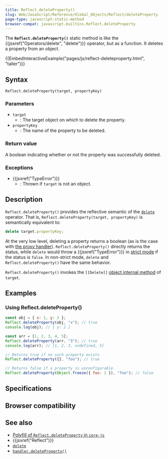```yaml
---
title: Reflect.deleteProperty()
slug: Web/JavaScript/Reference/Global_Objects/Reflect/deleteProperty
page-type: javascript-static-method
browser-compat: javascript.builtins.Reflect.deleteProperty
---
```




The **`Reflect.deleteProperty()`** static method is like the {{jsxref("Operators/delete", "delete")}} operator, but as a function. It deletes a property from an object.

{{EmbedInteractiveExample("pages/js/reflect-deleteproperty.html", "taller")}}

## Syntax

```js-nolint
Reflect.deleteProperty(target, propertyKey)
```

### Parameters

- `target`
  - : The target object on which to delete the property.
- `propertyKey`
  - : The name of the property to be deleted.

### Return value

A boolean indicating whether or not the property was successfully deleted.

### Exceptions

- {{jsxref("TypeError")}}
  - : Thrown if `target` is not an object.

## Description

`Reflect.deleteProperty()` provides the reflective semantic of the [`delete`](/Web/JavaScript/Reference/Operators/delete) operator. That is, `Reflect.deleteProperty(target, propertyKey)` is semantically equivalent to:

```js
delete target.propertyKey;
```

At the very low level, deleting a property returns a boolean (as is the case with [the proxy handler](/Web/JavaScript/Reference/Global_Objects/Proxy/Proxy/deleteProperty)). `Reflect.deleteProperty()` directly returns the status, while `delete` would throw a {{jsxref("TypeError")}} in [strict mode](/Web/JavaScript/Reference/Strict_mode) if the status is `false`. In non-strict mode, `delete` and `Reflect.deleteProperty()` have the same behavior.

`Reflect.deleteProperty()` invokes the `[[Delete]]` [object internal method](/Web/JavaScript/Reference/Global_Objects/Proxy#object_internal_methods) of `target`.

## Examples

### Using Reflect.deleteProperty()

```js
const obj = { x: 1, y: 2 };
Reflect.deleteProperty(obj, "x"); // true
console.log(obj); // { y: 2 }

const arr = [1, 2, 3, 4, 5];
Reflect.deleteProperty(arr, "3"); // true
console.log(arr); // [1, 2, 3, undefined, 5]

// Returns true if no such property exists
Reflect.deleteProperty({}, "foo"); // true

// Returns false if a property is unconfigurable
Reflect.deleteProperty(Object.freeze({ foo: 1 }), "foo"); // false
```

## Specifications



## Browser compatibility



## See also

- [Polyfill of `Reflect.deleteProperty` in `core-js`](https://github.com/zloirock/core-js#ecmascript-reflect)
- {{jsxref("Reflect")}}
- [`delete`](/Web/JavaScript/Reference/Operators/delete)
- [`handler.deleteProperty()`](/Web/JavaScript/Reference/Global_Objects/Proxy/Proxy/deleteProperty)

